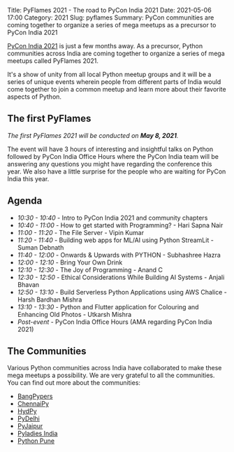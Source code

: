 Title: PyFlames 2021 - The road to PyCon India 2021
Date: 2021-05-06 17:00
Category: 2021
Slug: pyflames
Summary: PyCon communities are coming together to organize a series of mega meetups as a precursor to PyCon India 2021

[PyCon India 2021](https://in.pycon.org/2021/) is just a few months away. As a precursor, Python communities across India are coming together to organize a series of mega meetups called PyFlames 2021.

It's a show of unity from all local Python meetup groups and it will be a series of unique events wherein people from different parts of India would come together to join a common meetup and learn more about their favorite aspects of Python.

## The first PyFlames

_The first PyFlames 2021 will be conducted on **May 8, 2021**._

The event will have 3 hours of interesting and insightful talks on Python followed by PyCon India Office Hours where the PyCon India team will be answering any questions you might have regarding the conference this year. We also have a little surprise for the people who are waiting for PyCon India this year.

## Agenda

- _10:30 - 10:40_ - Intro to PyCon India 2021 and community chapters
- _10:40 - 11:00_ - How to get started with Programming? - Hari Sapna Nair
- _11:00 - 11:20_ - The File Server - Vipin Kumar
- _11:20 - 11:40_ - Building web apps for ML/AI using Python StreamLit - Suman Debnath
- _11:40 - 12:00_ - Onwards & Upwards with PYTHON - Subhashree Hazra
- _12:00 - 12:10_ - Bring Your Own Drink
- _12:10 - 12:30_ - The Joy of Programming - Anand C
- _12:30 - 12:50_ - Ethical Considerations While Building AI Systems - Anjali Bhavan
- _12:50 - 13:10_ - Build Serverless Python Applications using AWS Chalice - Harsh Bardhan Mishra
- _13:10 - 13:30_ - Python and Flutter application for Colouring and Enhancing Old Photos - Utkarsh Mishra
- _Post-event_ - PyCon India Office Hours (AMA regarding PyCon India 2021)

## The Communities

Various Python communities across India have collaborated to make these mega meetups a possibility. We are very grateful to all the communities. You can find out more about the communities:

- [BangPypers](https://www.meetup.com/BangPypers)
- [ChennaiPy](https://chennaipy.org/)
- [HydPy](https://www.hydpy.org/)
- [PyDelhi](https://pydelhi.org/)
- [PyJaipur](https://www.pyjaipur.org/)
- [Pyladies India](https://pyladies.com/)
- [Python Pune](https://pythonpune.in)
